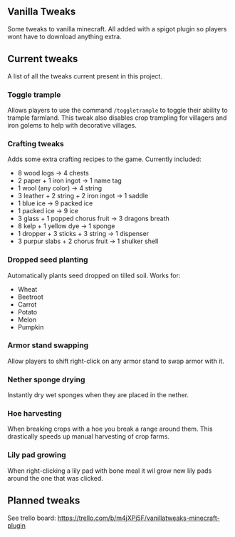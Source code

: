 ## Vanilla Tweaks
Some tweaks to vanilla minecraft. All added with a spigot plugin so players wont have to download anything extra.

## Current tweaks
A list of all the tweaks current present in this project.

### Toggle trample
Allows players to use the command `/toggletrample` to toggle their ability to trample farmland.
This tweak also disables crop trampling for villagers and iron golems to help with decorative villages.

### Crafting tweaks
Adds some extra crafting recipes to the game.
Currently included:
- 8 wood logs -> 4 chests
- 2 paper + 1 iron ingot -> 1 name tag
- 1 wool (any color) -> 4 string
- 3 leather + 2 string + 2 iron ingot -> 1 saddle
- 1 blue ice -> 9 packed ice
- 1 packed ice -> 9 ice
- 3 glass + 1 popped chorus fruit -> 3 dragons breath
- 8 kelp + 1 yellow dye -> 1 sponge
- 1 dropper + 3 sticks + 3 string -> 1 dispenser
- 3 purpur slabs + 2 chorus fruit -> 1 shulker shell

### Dropped seed planting
Automatically plants seed dropped on tilled soil.
Works for:
- Wheat
- Beetroot
- Carrot
- Potato
- Melon
- Pumpkin

### Armor stand swapping
Allow players to shift right-click on any armor stand to swap armor with it.

### Nether sponge drying
Instantly dry wet sponges when they are placed in the nether.

### Hoe harvesting
When breaking crops with a hoe you break a range around them. This drastically speeds up manual harvesting of crop farms.

### Lily pad growing
When right-clicking a lily pad with bone meal it wil grow new lily pads around the one that was clicked.

## Planned tweaks
See trello board: https://trello.com/b/m4jXPj5F/vanillatweaks-minecraft-plugin
